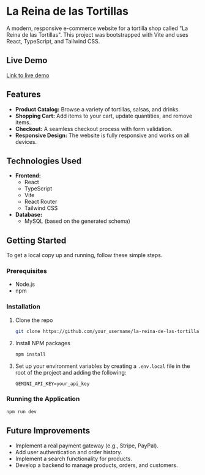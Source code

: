 # La Reina de las Tortillas

A modern, responsive e-commerce website for a tortilla shop called "La Reina de las Tortillas". This project was bootstrapped with Vite and uses React, TypeScript, and Tailwind CSS.

## Live Demo

[Link to live demo](https://your-live-demo-url.com)

## Features

*   **Product Catalog:** Browse a variety of tortillas, salsas, and drinks.
*   **Shopping Cart:** Add items to your cart, update quantities, and remove items.
*   **Checkout:** A seamless checkout process with form validation.
*   **Responsive Design:** The website is fully responsive and works on all devices.

## Technologies Used

*   **Frontend:**
    *   React
    *   TypeScript
    *   Vite
    *   React Router
    *   Tailwind CSS
*   **Database:**
    *   MySQL (based on the generated schema)

## Getting Started

To get a local copy up and running, follow these simple steps.

### Prerequisites

*   Node.js
*   npm

### Installation

1.  Clone the repo
    ```sh
    git clone https://github.com/your_username/la-reina-de-las-tortillas.git
    ```
2.  Install NPM packages
    ```sh
    npm install
    ```
3.  Set up your environment variables by creating a `.env.local` file in the root of the project and adding the following:
    ```
    GEMINI_API_KEY=your_api_key
    ```

### Running the Application

```sh
npm run dev
```

## Future Improvements

*   Implement a real payment gateway (e.g., Stripe, PayPal).
*   Add user authentication and order history.
*   Implement a search functionality for products.
*   Develop a backend to manage products, orders, and customers.

